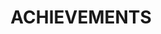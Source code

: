 ---
title: "ACHIEVEMENTS"
description: "List of certifications"
draft: false

service_list:
# service item loop

# DBX Badges
- image : "images/badges/databricks-partner-solutions-architect-champion.png"
- image : "images/badges/databricks-certified-associate-developer-apache-spark-3.0.png"
- image : "images/badges/databricks-partner-solutions-architect-essentials.png"
- image : "images/badges/databricks-partner-developer-essentials.png"
- image : "images/badges/databricks-partner-developer-foundations.png"

# TF Badges
- image : "images/badges/hashicorp-certified-terraform-associate.png"

# MS Badges
- image : "images/badges/azure-solutions-architect-expert.png"
- image : "images/badges/azure-data-engineer-associate.png"
- image : "images/badges/azure-fundamentals-600x600.png"

# OLDER Badges
- image : "images/badges/MCSA-BI-Reporting-2018.png"
- image : "images/badges/MCSE-Data-Management-and-Analytics-2018.png"
- image : "images/badges/MCSA-SQL-Server-2014.png"


# custom style
custom_class: "" 
custom_attributes: "" 
custom_css: ""
---